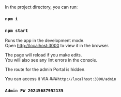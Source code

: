 

In the project directory, you can run:
### `npm i`
### `npm start`

Runs the app in the development mode.<br />
Open [http://localhost:3000](http://localhost:3000) to view it in the browser.

The page will reload if you make edits.<br />
You will also see any lint errors in the console.

The route for the admin Portal is hidden. 

You can access it VIA ###`http://localhost:3000/admin`

### `Admin PW 20245687952135`